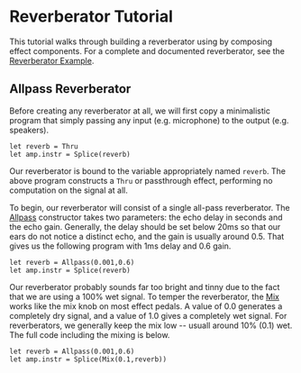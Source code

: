 Reverberator Tutorial
=====================

This tutorial walks through building a reverberator using by composing effect
components. For a complete and documented reverberator, see the [Reverberator
Example](../ex/reverb.ml).

## Allpass Reverberator

Before creating any reverberator at all, we will first copy a minimalistic
program that simply passing any input (e.g. microphone) to the output (e.g.
speakers).

    let reverb = Thru
    let amp.instr = Splice(reverb)

Our reverberator is bound to the variable appropriately named `reverb`. The
above program constructs a `Thru` or passthrough effect, performing no
computation on the signal at all.

To begin, our reverberator will consist of a single all-pass reverberator.
The [Allpass](../core/doc/efx/reverb.md#allpass) constructor takes two
parameters: the echo delay in seconds and the echo gain. Generally, the delay
should be set below 20ms so that our ears do not notice a distinct echo, and
the gain is usually around 0.5. That gives us the following program with 1ms
delay and 0.6 gain.

    let reverb = Allpass(0.001,0.6)
    let amp.instr = Splice(reverb)

Our reverberator probably sounds far too bright and tinny due to the fact that
we are using a 100% wet signal. To temper the reverberator, the
[Mix](../core/doc/efx/mix.md) works like the mix knob on most effect pedals. A
value of 0.0 generates a completely dry signal, and a value of 1.0 gives a
completely wet signal. For reverberators, we generally keep the mix low --
usuall around 10% (0.1) wet. The full code including the mixing is below.

    let reverb = Allpass(0.001,0.6)
    let amp.instr = Splice(Mix(0.1,reverb))
